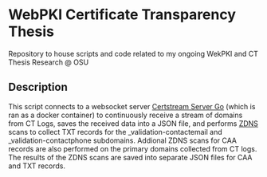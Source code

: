 # WebPKI Certificate Transparency Thesis

Repository to house scripts and code related to my ongoing WekPKI and CT Thesis Research @ OSU

## Description

This script connects to a websocket server [Certstream Server Go](https://github.com/d-Rickyy-b/certstream-server-go) (which is ran as a docker container) to continuously receive a stream of domains from CT Logs, saves the received data into a JSON file, and performs [ZDNS](https://github.com/zmap/zdns) scans to collect TXT records for the _validation-contactemail and _validation-contactphone subdomains. Addional ZDNS scans for CAA records are also performed on the primary domains collected from CT logs. The results of the ZDNS scans are saved into separate JSON files for CAA and TXT records.
